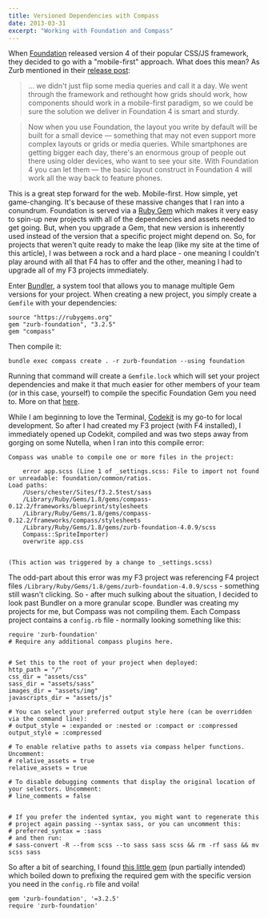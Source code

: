 ```yaml
---
title: Versioned Dependencies with Compass
date: 2013-03-31
excerpt: "Working with Foundation and Compass"
---
```


When [Foundation](http://foundation.zurb.com/) released version 4 of their popular CSS/JS framework, they decided to go with a "mobile-first" approach. What does this mean? As Zurb mentioned in their [release post](http://www.zurb.com/article/1173/foundation-4-is-here-the-smartest-foundat):

> ... we didn't just flip some media queries and call it a day. We went through the framework and rethought how grids should work, how components should work in a mobile-first paradigm, so we could be sure the solution we deliver in Foundation 4 is smart and sturdy.

> Now when you use Foundation, the layout you write by default will be built for a small device — something that may not even support more complex layouts or grids or media queries. While smartphones are getting bigger each day, there's an enormous group of people out there using older devices, who want to see your site. With Foundation 4 you can let them — the basic layout construct in Foundation 4 will work all the way back to feature phones.

This is a great step forward for the web. Mobile-first. How simple, yet game-changing. It's because of these massive changes that I ran into a conundrum. Foundation is served via a [Ruby Gem](http://rubygems.org/) which makes it very easy to spin-up new projects with all of the dependencies and assets needed to get going. But, when you upgrade a Gem, that new version is inherently used instead of the version that a specific project might depend on. So, for projects that weren't quite ready to make the leap (like my site at the time of this article), I was between a rock and a hard place - one meaning I couldn't play around with all that F4 has to offer and the other, meaning I had to upgrade all of my F3 projects immediately.

Enter [Bundler](http://gembundler.com/), a system tool that allows you to manage multiple Gem versions for your project. When creating a new project, you simply create a `Gemfile` with your dependencies:

    source "https://rubygems.org"
    gem "zurb-foundation", "3.2.5"
    gem "compass"

Then compile it:

    bundle exec compass create . -r zurb-foundation --using foundation

Running that command will create a `Gemfile.lock` which will set your project dependencies and make it that much easier for other members of your team (or in this case, yourself) to compile the specific Foundation Gem you need to. More on that [here](http://foundation.zurb.com/docs/sass.html#multiple-versions).

While I am beginning to love the Terminal, [Codekit](http://incident57.com/codekit/) is my go-to for local development. So after I had created my F3 project (with F4 installed), I immediately opened up Codekit, compiled and was two steps away from gorging on some Nutella, when I ran into this compile error:

    Compass was unable to compile one or more files in the project:

        error app.scss (Line 1 of _settings.scss: File to import not found or unreadable: foundation/common/ratios.
    Load paths:
        /Users/chester/Sites/f3.2.5test/sass
        /Library/Ruby/Gems/1.8/gems/compass-0.12.2/frameworks/blueprint/stylesheets
        /Library/Ruby/Gems/1.8/gems/compass-0.12.2/frameworks/compass/stylesheets
        /Library/Ruby/Gems/1.8/gems/zurb-foundation-4.0.9/scss
        Compass::SpriteImporter)
        overwrite app.css


    (This action was triggered by a change to _settings.scss)

The odd-part about this error was my F3 project was referencing F4 project files `/Library/Ruby/Gems/1.8/gems/zurb-foundation-4.0.9/scss` - something still wasn't clicking. So - after much sulking about the situation, I decided to look past Bundler on a more granular scope. Bundler was creating my projects for me, but Compass was not compiling them. Each Compass project contains a `config.rb` file - normally looking something like this:

    require 'zurb-foundation'
    # Require any additional compass plugins here.


    # Set this to the root of your project when deployed:
    http_path = "/"
    css_dir = "assets/css"
    sass_dir = "assets/sass"
    images_dir = "assets/img"
    javascripts_dir = "assets/js"

    # You can select your preferred output style here (can be overridden via the command line):
    # output_style = :expanded or :nested or :compact or :compressed
    output_style = :compressed

    # To enable relative paths to assets via compass helper functions. Uncomment:
    # relative_assets = true
    relative_assets = true

    # To disable debugging comments that display the original location of your selectors. Uncomment:
    # line_comments = false


    # If you prefer the indented syntax, you might want to regenerate this
    # project again passing --syntax sass, or you can uncomment this:
    # preferred_syntax = :sass
    # and then run:
    # sass-convert -R --from scss --to sass sass scss && rm -rf sass && mv scss sass

So after a bit of searching, I found [this little gem](http://stackoverflow.com/questions/9480533/require-specific-gem-version-in-sass-compass) (pun partially intended) which boiled down to prefixing the required gem with the specific version you need in the `config.rb` file and voila!

    gem 'zurb-foundation', '=3.2.5'
    require 'zurb-foundation'
